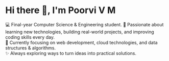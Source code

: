 # Hi there 👋, I'm Poorvi V M

💻 Final-year Computer Science & Engineering student.
🌱 Passionate about learning new technologies, building real-world projects, and improving coding skills every day.  
🎯 Currently focusing on web development, cloud technologies, and data structures & algorithms.  
✨ Always exploring ways to turn ideas into practical solutions.
